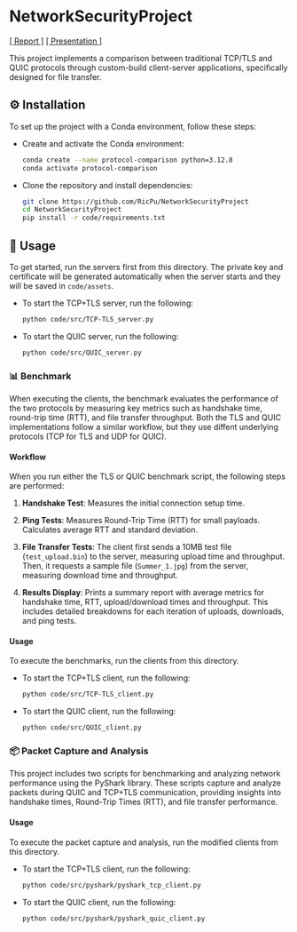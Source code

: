 # NetworkSecurityProject
[[ Report ]](report/main.pdf) [[ Presentation ]](presentation/Presentation.pptx)

This project implements a comparison between traditional TCP/TLS and QUIC protocols through custom-build client-server applications, specifically designed for file transfer.

## ⚙️ Installation
To set up the project with a Conda environment, follow these steps:

- Create and activate the Conda environment:

    ```bash
    conda create --name protocol-comparison python=3.12.8
    conda activate protocol-comparison
    ```

- Clone the repository and install dependencies:

    ```bash
    git clone https://github.com/RicPu/NetworkSecurityProject
    cd NetworkSecurityProject
    pip install -r code/requirements.txt
    ```

## 🚀 Usage
To get started, run the servers first from this directory. The private key and certificate will be generated automatically when the server starts and they will be saved in `code/assets`.

- To start the TCP+TLS server, run the following:
    ```bash
    python code/src/TCP-TLS_server.py
    ```

- To start the QUIC server, run the following:

    ```bash
    python code/src/QUIC_server.py
    ```

### 📊 Benchmark
When executing the clients, the benchmark evaluates the performance of the two protocols by measuring key metrics such as handshake time, round-trip time (RTT), and file transfer throughput. Both the TLS and QUIC implementations follow a similar workflow, but they use diffent underlying protocols (TCP for TLS and UDP for QUIC).

#### Workflow
When you run either the TLS or QUIC benchmark script, the following steps are performed:

1. **Handshake Test**: Measures the initial connection setup time.

2. **Ping Tests**: Measures Round-Trip Time (RTT) for small payloads. Calculates average RTT and standard deviation.

3. **File Transfer Tests**: The client first sends a 10MB test file (`test_upload.bin`) to the server, measuring upload time and throughput. Then, it requests a sample file (`Summer_1.jpg`) from the server, measuring download time and throughput.

4. **Results Display**: Prints a summary report with average metrics for handshake time, RTT, upload/download times and throughput. This includes detailed breakdowns for each iteration of uploads, downloads, and ping tests.

#### Usage
To execute the benchmarks, run the clients from this directory.

- To start the TCP+TLS client, run the following:
    ```bash
    python code/src/TCP-TLS_client.py
    ```

- To start the QUIC client, run the following:

    ```bash
    python code/src/QUIC_client.py
    ```

### 📦 Packet Capture and Analysis
This project includes two scripts for benchmarking and analyzing network performance using the PyShark library. These scripts capture and analyze packets during QUIC and TCP+TLS communication, providing insights into handshake times, Round-Trip Times (RTT), and file transfer performance.

#### Usage
To execute the packet capture and analysis, run the modified clients from this directory.

- To start the TCP+TLS client, run the following:
    ```bash
    python code/src/pyshark/pyshark_tcp_client.py
    ```

- To start the QUIC client, run the following:

    ```bash
    python code/src/pyshark/pyshark_quic_client.py
    ```